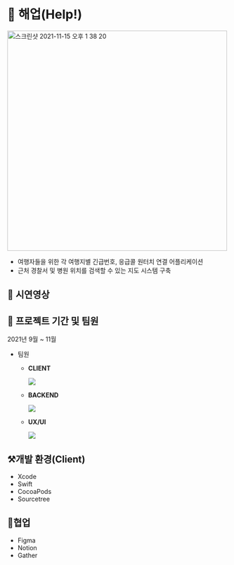 # 🛫 해업(Help!)
<img width="500" alt="스크린샷 2021-11-15 오후 1 38 20" src="https://user-images.githubusercontent.com/73983229/141724708-201cf215-9f4c-48e0-a8ec-0416462d18bd.png">

- 여행자들을 위한 각 여행지별 긴급번호, 응급콜 원터치 연결 어플리케이션
- 근처 경찰서 및 병원 위치를 검색할 수 있는 지도 시스템 구축

## 🎥 시연영상

## 📌 프로젝트 기간 및 팀원
2021년 9월 ~ 11월

- 팀원
  - **CLIENT**
    
    ![](https://img.shields.io/badge/Swift-문형원-orange?style=for-the-badge)
        
  - **BACKEND** 

     ![](https://img.shields.io/badge/Spring-최학준-brightgreen?style=for-the-badge)
     
  - **UX/UI** 

     ![](https://img.shields.io/badge/UX/UI-강동우-blueviolet?style=for-the-badge)


## ⚒개발 환경(Client)
- Xcode
- Swift
- CocoaPods
- Sourcetree

## 📔협업
- Figma
- Notion
- Gather
